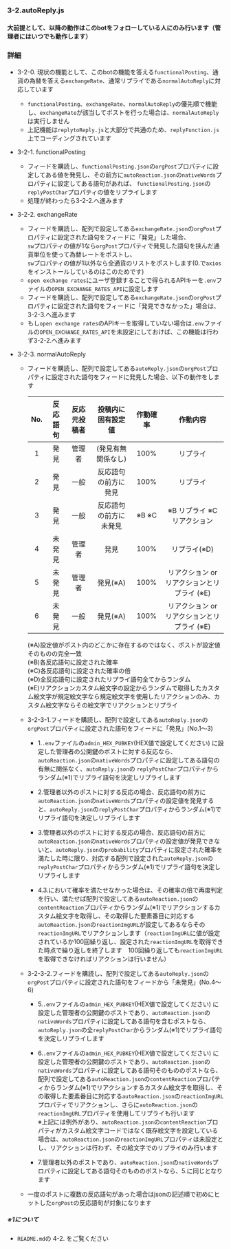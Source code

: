 ### 3-2.autoReply.js

#### 大前提として、以降の動作はこのbotをフォローしている人にのみ行います（管理者にはいつでも動作します）

### 詳細

- 3-2-0. 現状の機能として、このbotの機能を答える`functionalPosting`、通貨の為替を答える`exchangeRate`、通常リプライである`normalAutoReply`に対応しています
  - `functionalPosting`、`exchangeRate`、`normalAutoReply`の優先順で機能し、`exchangeRate`が該当してポストを行った場合は、`normalAutoReply`は実行しません
  - 上記機能は`replytoReply.js`と大部分で共通のため、`replyFunction.js`上でコーディングされています

- 3-2-1. functionalPosting
  - フィードを購読し、`functionalPosting.json`の`orgPost`プロパティに設定してある値を発見し、その前方に`autoReaction.json`の`nativeWords`プロパティに設定してある語句があれば、  `functionalPosting.json`の`replyPostChar`プロパティの値をリプライします
  - 処理が終わったら3-2-2.へ進みます
  
- 3-2-2. exchangeRate
  - フィードを購読し、配列で設定してある`exchangeRate.json`の`orgPost`プロパティに設定された語句をフィードに「発見」した場合、  
`sw`プロパティの値が1なら`orgPost`プロパティで発見した語句を挟んだ通貨単位を使って為替レートをポストし、  
`sw`プロパティの値が1以外なら全通貨のリストをポストします(0.で`axios`をインストールしているのはこのためです)
  - `open exchange rates`にユーザ登録することで得られるAPIキーを`.env`ファイルの`OPEN_EXCHANGE_RATES_API`に設定します
  - フィードを購読し、配列で設定してある`exchangeRate.json`の`orgPost`プロパティに設定された語句をフィードに「発見できなかった」場合は、3-2-3.へ進みます
  - もし`open exchange rates`のAPIキーを取得していない場合は`.env`ファイルの`OPEN_EXCHANGE_RATES_API`を未設定にしておけば、この機能は行わず3-2-2.へ進みます

- 3-2-3. normalAutoReply
  - フィードを購読し、配列で設定してある`autoReply.json`の`orgPost`プロパティに設定された語句をフィードに発見した場合、以下の動作をします
 
    | No. | 反応語句 | 反応元投稿者 | 投稿内に固有設定値 | 作動確率 | 作動内容 |
    |:-:|:-:|:-:|:-:|:-:|:-:|
    | 1 | 発見 | 管理者 | (発見有無関係なし) | 100% | リプライ |
    | 2 | 発見 | 一般 | 反応語句の前方に発見 | 100% | リプライ |
    | 3 | 発見 | 一般 | 反応語句の前方に未発見 | ※B ※C | ※B リプライ  ※C リアクション |
    | 4 | 未発見 | 管理者 | 発見 | 100% | リプライ(※D) |
    | 5 | 未発見 | 管理者 | 発見(※A) | 100% | リアクション or リアクションとリプライ (※E) |
    | 6 | 未発見 | 一般 | 発見(※A) | 100% | リアクション or リアクションとリプライ (※E) |

    (※A)設定値がポスト内のどこかに存在するのではなく、ポストが設定値そのものの完全一致  
    (※B)各反応語句に設定された確率  
    (※C)各反応語句に設定された確率の倍  
    (※D)全反応語句に設定されたリプライ語句全てからランダム  
    (※E)リアクションカスタム絵文字の設定からランダムで取得したカスタム絵文字が規定絵文字なら規定絵文字を使用したリアクションのみ、カスタム絵文字ならその絵文字でリアクションとリプライ

  - 3-2-3-1.フィードを購読し、配列で設定してある`autoReply.json`の`orgPost`プロパティに設定された語句をフィードに「発見」(No.1～3)  
    - 1.`.env`ファイルの`admin_HEX_PUBKEY`(HEX値で設定してください) に設定した管理者の公開鍵のポストに対する反応なら、`autoReaction.json`の`nativeWords`プロパティに設定してある語句の有無に関係なく、`autoReply.json`の `replyPostChar`プロパティからランダム(※1)でリプライ語句を決定しリプライします

    - 2.管理者以外のポストに対する反応の場合、反応語句の前方に`autoReaction.json`の`nativeWords`プロパティの設定値を発見すると、`autoReply.json`の`replyPostChar`プロパティからランダム(※1)でリプライ語句を決定しリプライします

    - 3.管理者以外のポストに対する反応の場合、反応語句の前方に`autoReaction.json`の`nativeWords`プロパティの設定値が発見できないと、`autoReply.json`の`probability`プロパティに設定された確率を満たした時に限り、対応する配列で設定された`autoReply.json`の`replyPostChar`プロパティからランダム(※1)でリプライ語句を決定しリプライします
    - 4.3.において確率を満たせなかった場合は、その確率の倍で再度判定を行い、満たせば配列で設定してある`autoReaction.json`の`contentReaction`プロパティからランダム(※1)でリアクションするカスタム絵文字を取得し、その取得した要素番目に対応する`autoReaction.json`の`reactionImgURL`が設定してあるならその`reactionImgURL`でリアクションします（`reactionImgURL`に値が設定されているか100回繰り返し、設定された`reactionImgURL`を取得できた時点で繰り返しを終了します　100回繰り返しても`reactionImgURL`を取得できなければリアクションは行いません）


  - 3-2-3-2.フィードを購読し、配列で設定してある`autoReply.json`の`orgPost`プロパティに設定された語句をフィードから「未発見」(No.4～6)
    - 5.`.env`ファイルの`admin_HEX_PUBKEY`(HEX値で設定してください) に設定した管理者の公開鍵のポストであり、`autoReaction.json`の`nativeWords`プロパティに設定してある語句を含むポストなら、`autoReply.json`の全`replyPostChar`からランダム(※1)でリプライ語句を決定しリプライします

    - 6.`.env`ファイルの`admin_HEX_PUBKEY`(HEX値で設定してください) に設定した管理者の公開鍵のポストであり、`autoReaction.json`の`nativeWords`プロパティに設定してある語句そのもののポストなら、配列で設定してある`autoReaction.json`の`contentReaction`プロパティからランダム(※1)でリアクションするカスタム絵文字を取得し、その取得した要素番目に対応する`autoReaction.json`の`reactionImgURL`プロパティでリアクションし、さらに`autoReaction.json`の`reactionImgURL`プロパティを使用してリプライも行います  
※上記には例外があり、`autoReaction.json`の`contentReaction`プロパティがカスタム絵文字コードではなく既存絵文字を設定している場合は、`autoReaction.json`の`reactionImgURL`プロパティは未設定とし、リアクションは行わず、その絵文字でのリプライのみ行います

    - 7.管理者以外のポストであり、`autoReaction.json`の`nativeWords`プロパティに設定してある語句そのもののポストなら、5.に同じとなります

  - 一度のポストに複数の反応語句があった場合はjsonの記述順で初めにヒットした`orgPost`の反応語句が対象になります

##### ※1について
- `README.md`の 4-2. をご覧ください
